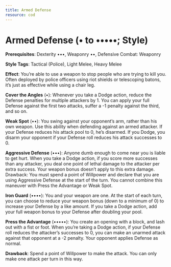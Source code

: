```yaml
---
title: Armed Defense
resource: cod
---
```


# Armed Defense (• to •••••; Style)
**Prerequisites**: Dexterity •••, Weaponry ••, Defensive Combat: Weaponry 

**Style Tags**: Tactical (Police), Light Melee, Heavy Melee

**Effect**: You’re able to use a weapon to stop people who are trying to kill you. Often deployed by police officers using riot shields or telescoping batons, it’s just as effective while using a chair leg.

**Cover the Angles** (•): Whenever you take a Dodge action, reduce the Defense penalties for multiple attackers by 1. You can apply your full Defense against the first two attacks, suffer a -1 penalty against the third, and so on. 

**Weak Spot** (••): You swing against your opponent’s arm, rather than his own weapon. Use this ability when defending against an armed attacker. If your Defense reduces his attack pool to 0, he’s disarmed. If you Dodge, you disarm your opponent if your Defense roll reduces his attack successes to 0. 

**Aggressive Defense** (•••): Anyone dumb enough to come near you is liable to get hurt. When you take a Dodge action, if you score more successes than any attacker, you deal one point of lethal damage to the attacker per extra success. Your weapon bonus doesn’t apply to this extra damage. Drawback: You must spend a point of Willpower and declare that you are using Aggressive Defense at the start of the turn. You cannot combine this maneuver with Press the Advantage or Weak Spot. 

**Iron Guard** (••••): You and your weapon are one. At the start of each turn, you can choose to reduce your weapon bonus (down to a minimum of 0) to increase your Defense by a like amount. If you take a Dodge action, add your full weapon bonus to your Defense after doubling your pool. 

**Press the Advantage** (•••••): You create an opening with a block, and lash out with a fist or foot. When you’re taking a Dodge action, if your Defense roll reduces the attacker’s successes to 0, you can make an unarmed attack against that opponent at a -2 penalty. Your opponent applies Defense as normal.

**Drawback**: Spend a point of Willpower to make the attack. You can only make one attack per turn in this way.